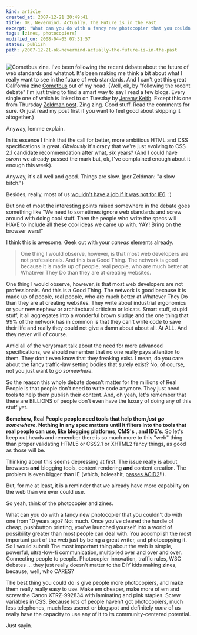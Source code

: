 ```yaml
---
kind: article
created_at: 2007-12-21 20:49:41
title: OK, Nevermind. Actually, The Future is in the Past
excerpt: "What can you do with a fancy new photocopier that you couldn't do with one from 10 years ago? Not much. Once you've cleared the hurdle of cheap, pushbutton printing, you've launched yourself into a world of possibility greater than most people can deal with. You accomplish the most important part of the web just by being a great writer, and photocopying it."
tags: [zines, photocopiers]
modified_on: 2008-04-05 07:31:57
status: publish 
path: /2007-12-21-ok-nevermind-actually-the-future-is-in-the-past
---
```


<img src='/static/images/cometbus.thumbnail.jpg' alt='Cometbus zine.' /> I've been following the recent debate about the future of web standards and whatnot. It's been making me think a bit about what I really want to see in the future of web standards. And I can't get this great California zine <a href="http://en.wikipedia.org/wiki/Cometbus">Cometbus</a> out of my head. (Well, ok, by "following the recent debate" I'm just trying to find a smart way to say I read a few blogs. Every single one of which is linked to on Tuesday by <a href="http://adactio.com/journal/1393/">Jeremy Keith</a>. Except this one from Thursday <a href="http://www.zeldman.com/">Zeldman post</a>. Zing zing. Good stuff. Read the comments for sure. Or just read my post first if you want to feel good about skipping it altogether.) 

Anyway, lemme explain.   

In its essence I think that the call for better, more ambitious HTML and CSS specifications is great. <em>Obviously</em> it's crazy that we're just evolving to CSS 2.1 candidate recommendation after what, <em>six</em> years? (And I could have <em>sworn</em> we already passed the mark but, ok, I've complained enough about it enough this week). 

Anyway, it's all well and good. Things are slow. (per Zeldman: "a slow bitch.") 

Besides, really, most of us <a href="http://static.flickr.com/113/316476217_f398bd6575.jpg">wouldn't have a job if it was not for IE6</a>.  :) 

But one of most the interesting points raised somewhere in the debate goes something like "We need to sometimes ignore web standards and screw around with doing cool stuff. Then the people who write the specs will HAVE to include all these cool ideas we came up with. YAY! Bring on the browser wars!"

I think this is awesome. Geek out with your <em>canvas</em> elements already.

<blockquote> One thing I would observe, however, is that most web developers are not professionals. And this is a Good Thing. The network is good because it is made up of people, real people, who are much better at Whatever They Do than they are at creating websites.</blockquote>

One thing I would observe, however, is that most web developers are not professionals. And this is a Good Thing. The network is good because it is made up of people, real people, who are much better at Whatever They Do than they are at creating websites. They write about industrial ergonomics or your new nephew or architectural criticism or lolcats. Smart stuff, stupid stuff, it all aggregates into a wonderful brown sludge and the one thing that 99% of the network has in common is that they can't write code to save their life and really they could not give a damn about about all. At ALL. And they never will of course. 

Amid all of the verysmart talk about the need for more advanced specifications, we should remember that no one really pays attention to them. They don't even know that they freaking exist. I mean, do you care about the fancy traffic-law setting bodies that surely exist? No, of course, not you just want to <em>go somewhere</em>. 

So the reason this whole debate doesn't matter for the millions of Real People is that people don't need to write code anymore. They just need tools to help them publish their content. And, oh yeah, let's remember that there are BILLIONS of people don't even have the luxury of doing any of this stuff yet.

<strong>Somehow, Real People people need tools that help them <em>just go somewhere</em>. Nothing in any spec matters until it filters into the tools that real people can use, like blogging platforms, CMS's , and IDE's.</strong> So let's keep out heads and remember there is so much more to this "web" thing than proper validating HTML5 or CSS2.1 or XHTML2 fancy things, as good as those will be.

Thinking about this seems depressing at first. The issue really is about browsers <strong>and</strong> blogging tools, content rendering <strong>and</strong> content creation. The problem is even bigger than IE (which, holeeshit, <a href="http://ajaxian.com/archives/ie-8-now-doesnt-trip-on-acid">passes ACID2</a>!!). 

But, for me at least, it is a reminder that we already have more capability on the web than we ever could use.

So yeah, think of the photocopier and zines.  

What can you do with a fancy new photocopier that you couldn't do with one from 10 years ago? Not much. Once you've cleared the hurdle of cheap, pushbutton printing, you've launched yourself into a world of possibility greater than most people can deal with. You accomplish the most important part of the web just by being a great writer, and photocopying it. So I would submit The most important thing about the web is simple, powerful, ultra-low-fi communication, multiplied over and over and over. Connecting people to people. Photocopier innovation, traffic rules, W3C debates ... they just really doesn't matter to the DIY kids making zines, because, well, who CARES?

The best thing you could do is give people more photocopiers, and make them really really easy to use. Make em cheaper, make more of em and screw the Canon XTRZ-992834 with laminating and pink staples. Screw variables in CSS. Because lots of people haven't got photocopiers, much less telephones, much less usenet or blogspot and definitely <em>none</em> of us really have the capacity to use any of it to its community-centered potential.

Just sayin.